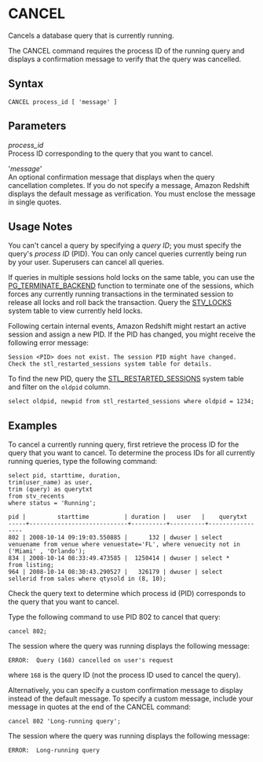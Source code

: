 # CANCEL<a name="r_CANCEL"></a>

Cancels a database query that is currently running\.

The CANCEL command requires the process ID of the running query and displays a confirmation message to verify that the query was cancelled\.

## Syntax<a name="r_CANCEL-synopsis"></a>

```
CANCEL process_id [ 'message' ]
```

## Parameters<a name="r_CANCEL-parameters"></a>

 *process\_id*   
Process ID corresponding to the query that you want to cancel\.

'*message*'   
An optional confirmation message that displays when the query cancellation completes\. If you do not specify a message, Amazon Redshift displays the default message as verification\. You must enclose the message in single quotes\.

## Usage Notes<a name="r_CANCEL-usage-notes"></a>

You can't cancel a query by specifying a *query ID*; you must specify the query's *process ID* \(PID\)\. You can only cancel queries currently being run by your user\. Superusers can cancel all queries\.

If queries in multiple sessions hold locks on the same table, you can use the [PG\_TERMINATE\_BACKEND](PG_TERMINATE_BACKEND.md) function to terminate one of the sessions, which forces any currently running transactions in the terminated session to release all locks and roll back the transaction\. Query the [STV\_LOCKS](r_STV_LOCKS.md) system table to view currently held locks\. 

Following certain internal events, Amazon Redshift might restart an active session and assign a new PID\. If the PID has changed, you might receive the following error message:

```
Session <PID> does not exist. The session PID might have changed. Check the stl_restarted_sessions system table for details.
```

To find the new PID, query the [STL\_RESTARTED\_SESSIONS](r_STL_RESTARTED_SESSIONS.md) system table and filter on the `oldpid` column\.

```
select oldpid, newpid from stl_restarted_sessions where oldpid = 1234;
```

## Examples<a name="r_CANCEL-examples"></a>

To cancel a currently running query, first retrieve the process ID for the query that you want to cancel\. To determine the process IDs for all currently running queries, type the following command: 

```
select pid, starttime, duration,
trim(user_name) as user,
trim (query) as querytxt
from stv_recents
where status = 'Running';

pid |         starttime          | duration |   user   |    querytxt
-----+----------------------------+----------+----------+-----------------
802 | 2008-10-14 09:19:03.550885 |      132 | dwuser | select
venuename from venue where venuestate='FL', where venuecity not in
('Miami' , 'Orlando');
834 | 2008-10-14 08:33:49.473585 |  1250414 | dwuser | select *
from listing;
964 | 2008-10-14 08:30:43.290527 |   326179 | dwuser | select
sellerid from sales where qtysold in (8, 10);
```

Check the query text to determine which process id \(PID\) corresponds to the query that you want to cancel\.

Type the following command to use PID 802 to cancel that query: 

```
cancel 802;
```

The session where the query was running displays the following message: 

```
ERROR:  Query (168) cancelled on user's request
```

where `168` is the query ID \(not the process ID used to cancel the query\)\.

Alternatively, you can specify a custom confirmation message to display instead of the default message\. To specify a custom message, include your message in quotes at the end of the CANCEL command: 

```
cancel 802 'Long-running query';
```

The session where the query was running displays the following message: 

```
ERROR:  Long-running query
```